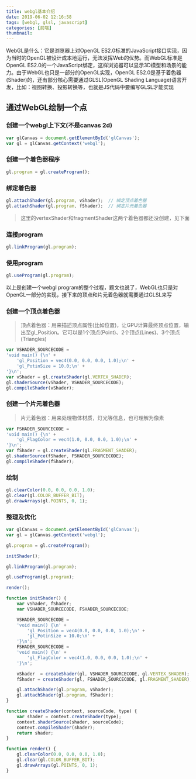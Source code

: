 ```yaml
---
title: webgl基本介绍
date: 2019-06-02 12:16:58
tags: [webgl, glsl, javascript]
categories: [前端]
thumbnail:
---
```


WebGL是什么：它是浏览器上对OpenGL ES2.0标准的JavaScript接口实现，因为当时的OpenGL被设计成本地运行，无法发挥Web的优势。而WebGL标准是OpenGL ES2.0的一个JavaScript绑定，这样浏览器可以显示3D模型和场景的能力。由于WebGL也只是一部分的OpenGL实现，OpenGL ES2.0是基于着色器(Shader)的，还有部分核心需要通过GLSL(OpenGL Shading Language)语言开发，比如：视图转换、投影转换等，也就是JS代码中要编写GLSL才能实现

## 通过WebGL绘制一个点

### 创建一个webgl上下文(不是canvas 2d)
``` js
var glCanvas = document.getElementById('glCanvas');
var gl = glCanvas.getContext('webgl');
```

### 创建一个着色器程序
``` js
gl.program = gl.createProgram();
```

### 绑定着色器
``` js
gl.attachShader(gl.program, vShader);  // 绑定顶点着色器
gl.attachShader(gl.program, fShader);  // 绑定片元着色器
```
> 这里的vertexShader和fragmentShader这两个着色器都还没创建，见下面

### 连接program
``` js
gl.linkProgram(gl.program);
```

### 使用program
``` js
gl.useProgram(gl.program);
```

以上是创建一个webgl program的整个过程，题文也说了，WebGL也只是对OpenGL一部分的实现，接下来的顶点和片元着色器就需要通过GLSL来写

### 创建一个顶点着色器
> 顶点着色器：用来描述顶点属性(比如位置)，让GPU计算最终顶点位置，输出至gl_Position。它可以是1个顶点(Point)、2个顶点(Lines)、3个顶点(Triangles)
``` js
var VSHADER_SOURCECODE = 
'void main() {\n' +
    'gl_Position = vec4(0.0, 0.0, 0.0, 1.0);\n' +
    'gl_PotinSize = 10.0;\n' +
'}\n';
var vShader = gl.createShader(gl.VERTEX_SHADER);
gl.shaderSource(vShader, VSHADER_SOURCECODE);
gl.compileShader(vShader);
```

### 创建一个片元着色器
> 片元着色器：用来处理物体材质，灯光等信息，也可理解为像素
``` js
var FSHADER_SOURCECODE = 
'void main() {\n' +
    'gl_FlagColor = vec4(1.0, 0.0, 0.0, 1.0);\n' +
'}\n';
var fShader = gl.createShader(gl.FRAGMENT_SHADER);
gl.shaderSource(fShader, FSHADER_SOURCECODE);
gl.compileShader(fShader);
```

### 绘制
``` js
gl.clearColor(0.0, 0.0, 0.0, 1.0);
gl.clear(gl.COLOR_BUFFER_BIT);
gl.drawArrays(gl.POINTS, 0, 1);
```

### 整理及优化
``` js
var glCanvas = document.getElementById('glCanvas');
var gl = glCanvas.getContext('webgl');

gl.program = gl.createProgram();

initShader();

gl.linkProgram(gl.program);

gl.useProgram(gl.program);

render();

function initShader() {
    var vShader, fShader;
    var VSHADER_SOURCECODE, FSHADER_SOURCECODE;

    VSHADER_SOURCECODE = 
    'void main() {\n' +
        'gl_Position = vec4(0.0, 0.0, 0.0, 1.0);\n' +
        'gl_PotinSize = 10.0;\n' +
    '}\n';
    FSHADER_SOURCECODE = 
    'void main() {\n' +
        'gl_FlagColor = vec4(1.0, 0.0, 0.0, 1.0);\n' +
    '}\n';

    vShader  = createShader(gl, VSHADER_SOURCECODE, gl.VERTEX_SHADER);
    fShader = createShader(gl, FSHADER_SOURCECODE, gl.FRAGMENT_SHADER);

    gl.attachShader(gl.program, vShader);
    gl.attachShader(gl.program, fShader);
}

function createShader(context, sourceCode, type) {
    var shader = context.createShader(type);
    context.shaderSource(shader, sourceCode);
    context.compileShader(shader);
    return shader;
}

function render() {
    gl.clearColor(0.0, 0.0, 0.0, 1.0);
    gl.clear(gl.COLOR_BUFFER_BIT);
    gl.drawArrays(gl.POINTS, 0, 1);
}
```